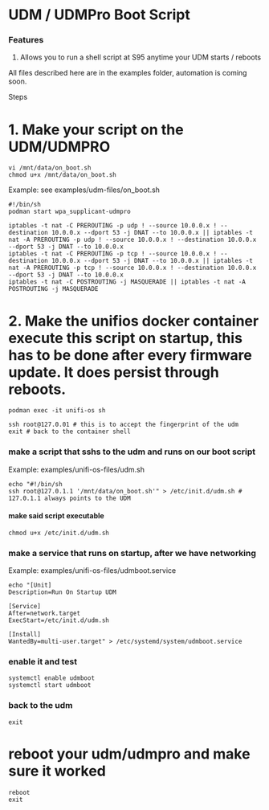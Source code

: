 # UDM / UDMPro Boot Script
### Features
1. Allows you to run a shell script at S95 anytime your UDM starts / reboots

All files described here are in the examples folder, automation is coming soon.


Steps
# 1. Make your script on the UDM/UDMPRO
```
vi /mnt/data/on_boot.sh 
chmod u+x /mnt/data/on_boot.sh
```
Example: see examples/udm-files/on_boot.sh
```
#!/bin/sh
podman start wpa_supplicant-udmpro

iptables -t nat -C PREROUTING -p udp ! --source 10.0.0.x ! --destination 10.0.0.x --dport 53 -j DNAT --to 10.0.0.x || iptables -t nat -A PREROUTING -p udp ! --source 10.0.0.x ! --destination 10.0.0.x --dport 53 -j DNAT --to 10.0.0.x
iptables -t nat -C PREROUTING -p tcp ! --source 10.0.0.x ! --destination 10.0.0.x --dport 53 -j DNAT --to 10.0.0.x || iptables -t nat -A PREROUTING -p tcp ! --source 10.0.0.x ! --destination 10.0.0.x --dport 53 -j DNAT --to 10.0.0.x
iptables -t nat -C POSTROUTING -j MASQUERADE || iptables -t nat -A POSTROUTING -j MASQUERADE
```

# 2. Make the unifios docker container execute this script on startup, this has to be done after every firmware update.  It does persist through reboots.
```
podman exec -it unifi-os sh

ssh root@127.0.01 # this is to accept the fingerprint of the udm
exit # back to the container shell
```

### make a script that sshs to the udm and runs on our boot script
Example: examples/unifi-os-files/udm.sh
```
echo "#!/bin/sh
ssh root@127.0.1.1 '/mnt/data/on_boot.sh'" > /etc/init.d/udm.sh # 127.0.1.1 always points to the UDM
```
#### make said script executable
```
chmod u+x /etc/init.d/udm.sh
```
### make a service that runs on startup, after we have networking
Example: examples/unifi-os-files/udmboot.service
```
echo "[Unit]
Description=Run On Startup UDM

[Service]
After=network.target
ExecStart=/etc/init.d/udm.sh

[Install]
WantedBy=multi-user.target" > /etc/systemd/system/udmboot.service
```

### enable it and test
```
systemctl enable udmboot
systemctl start udmboot
```
### back to the udm
```
exit
```
# reboot your udm/udmpro and make sure it worked
```
reboot
exit
```
